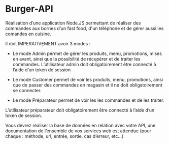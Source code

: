 # Burger-API

Réalisation d’une application Node.JS permettant de réaliser des commandes aux bornes d’un fast food, d'un téléphone 
et de gérer aussi les comandes en cuisine.    

Il doit IMPERATIVEMENT avoir 3 modes :   
- Le mode Admin permet de gérer les produits, menu, promotions, mises en avant, ainsi que la possibilité de récupérer 
et de traiter les commandes. L’utilisateur admin doit obligatoirement être connecté à l’aide d’un token de session   

- Le mode Customer permet de voir les produits, menu, promotions, ainsi que de passer des commandes en magasin
et il ne doit obligatoirement se connecter.     

- Le mode Préparateur permet de voir les les commandes et de les traiter.

L’utilisateur préparateur doit obligatoirement être connecté à l’aide d’un token de session.

Vous devrez réaliser la base de données en relation avec votre API, une documentation de l’ensemble de vos services web est attendue (pour chaque : méthode, url, entrée, sortie, cas d’erreur, etc...) 